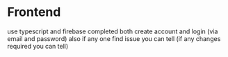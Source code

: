 # Frontend 

use typescript and firebase
completed both create account and login (via email and password)
also if any one find issue you can tell
(if any changes required you can tell)